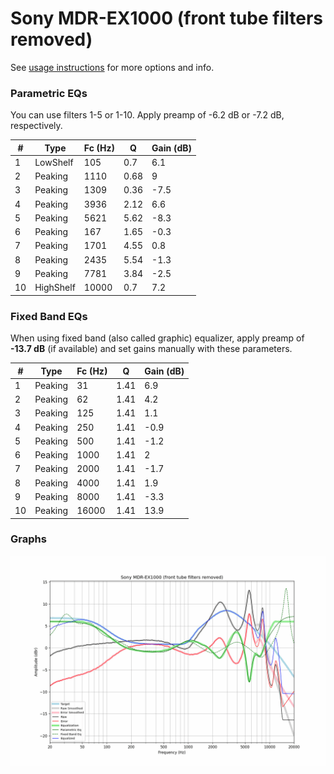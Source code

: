 # Sony MDR-EX1000 (front tube filters removed)
See [usage instructions](https://github.com/jaakkopasanen/AutoEq#usage) for more options and info.

### Parametric EQs
You can use filters 1-5 or 1-10. Apply preamp of -6.2 dB or -7.2 dB, respectively.

|   # | Type      |   Fc (Hz) |    Q |   Gain (dB) |
|-----|-----------|-----------|------|-------------|
|   1 | LowShelf  |       105 | 0.7  |         6.1 |
|   2 | Peaking   |      1110 | 0.68 |         9   |
|   3 | Peaking   |      1309 | 0.36 |        -7.5 |
|   4 | Peaking   |      3936 | 2.12 |         6.6 |
|   5 | Peaking   |      5621 | 5.62 |        -8.3 |
|   6 | Peaking   |       167 | 1.65 |        -0.3 |
|   7 | Peaking   |      1701 | 4.55 |         0.8 |
|   8 | Peaking   |      2435 | 5.54 |        -1.3 |
|   9 | Peaking   |      7781 | 3.84 |        -2.5 |
|  10 | HighShelf |     10000 | 0.7  |         7.2 |

### Fixed Band EQs
When using fixed band (also called graphic) equalizer, apply preamp of **-13.7 dB** (if available) and set gains manually with these parameters.

|   # | Type    |   Fc (Hz) |    Q |   Gain (dB) |
|-----|---------|-----------|------|-------------|
|   1 | Peaking |        31 | 1.41 |         6.9 |
|   2 | Peaking |        62 | 1.41 |         4.2 |
|   3 | Peaking |       125 | 1.41 |         1.1 |
|   4 | Peaking |       250 | 1.41 |        -0.9 |
|   5 | Peaking |       500 | 1.41 |        -1.2 |
|   6 | Peaking |      1000 | 1.41 |         2   |
|   7 | Peaking |      2000 | 1.41 |        -1.7 |
|   8 | Peaking |      4000 | 1.41 |         1.9 |
|   9 | Peaking |      8000 | 1.41 |        -3.3 |
|  10 | Peaking |     16000 | 1.41 |        13.9 |

### Graphs
![](./Sony%20MDR-EX1000%20(front%20tube%20filters%20removed).png)
